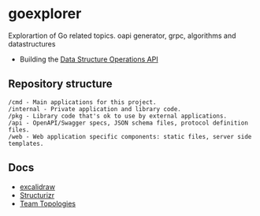 # goexplorer
Explorartion of Go related topics. oapi generator, grpc, algorithms and datastructures

- Building the [Data Structure Operations API](docs/service_Data_Structure_Operations.md)

## Repository structure

```
/cmd - Main applications for this project.
/internal - Private application and library code.
/pkg - Library code that's ok to use by external applications.
/api - OpenAPI/Swagger specs, JSON schema files, protocol definition files.
/web - Web application specific components: static files, server side templates.

```

## Docs
* [excalidraw](https://excalidraw.com/)
* [Structurizr](https://structurizr.com/)
* [Team Topologies](https://www.youtube.com/watch?v=sQq-je_4JuM)
